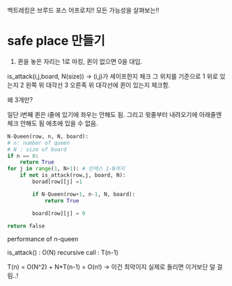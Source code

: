백트레킹은 브루드 포스 어프로치!!
모든 가능성을 살펴보는!!

# safe place 만들기

1. 퀸을 놓은 자리는 1로 마킹, 퀸이 없으면 0을 대입.

is_attack(i,j,board, N(size)) -> (i,j)가 세이프한지 체크
그 위치를 기준으로
1 위로 있는지
2 왼쪽 위 대각선
3 오른족 위 대각선에 퀸이 있는지 체크함.

왜 3개만?

일단 i번째 퀸은 i줄에 있기에 좌우는 안해도 됨.
그리고 윗줄부터 내려오기에 아래줄엔 체크 안해도 됨 애초에 있을 수 없음.

```python
N-Queen(row, n, N, board):
# n: number of queen
# N : size of board
if n == 0:
    return True
for j in range(1, N+1): # 인덱스 1-N까지
    if not is_attack(row,j, board, N):
        borad[row][j] =1

        if N-Queen(row+1, n-1, N, board):
            return True

        board[row][j] = 0

return false

```

performance of n-queen

is_attack() : O(N)
recursive call : T(n-1)

T(n) = O(N^2) + N\*T(n-1) = O(n!) -> 이건 최악이지 실제로 돌리면 이거보단 덜 걸림..!
